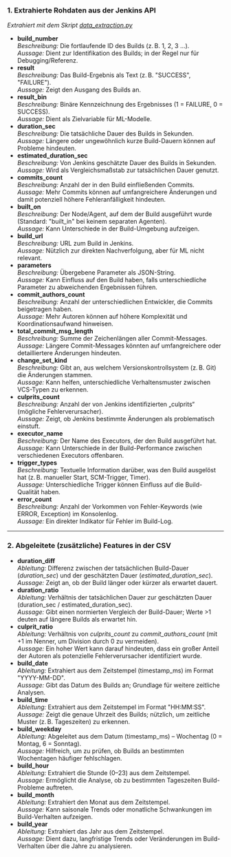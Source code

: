 
### 1. Extrahierte Rohdaten aus der Jenkins API
*Extrahiert mit dem Skript [data_extraction.py](https://github.com/cqNikolaus/jenkins-ki-dokumentation/blob/main/build-prognose-ml/extract-data.md)*

- **build\_number**  
*Beschreibung:* Die fortlaufende ID des Builds (z. B. 1, 2, 3 …).  
*Aussage:* Dient zur Identifikation des Builds; in der Regel nur für Debugging/Referenz.
- **result**  
*Beschreibung:* Das Build-Ergebnis als Text (z. B. "SUCCESS", "FAILURE").  
*Aussage:* Zeigt den Ausgang des Builds an.
- **result\_bin**  
*Beschreibung:* Binäre Kennzeichnung des Ergebnisses (1 = FAILURE, 0 = SUCCESS).  
*Aussage:* Dient als Zielvariable für ML-Modelle.
- **duration\_sec**  
*Beschreibung:* Die tatsächliche Dauer des Builds in Sekunden.  
*Aussage:* Längere oder ungewöhnlich kurze Build-Dauern können auf Probleme hindeuten.
- **estimated\_duration\_sec**  
*Beschreibung:* Von Jenkins geschätzte Dauer des Builds in Sekunden.  
*Aussage:* Wird als Vergleichsmaßstab zur tatsächlichen Dauer genutzt.
- **commits\_count**  
*Beschreibung:* Anzahl der in den Build einfließenden Commits.  
*Aussage:* Mehr Commits können auf umfangreichere Änderungen und damit potenziell höhere Fehleranfälligkeit hindeuten.
- **built\_on**  
*Beschreibung:* Der Node/Agent, auf dem der Build ausgeführt wurde (Standard: "built\_in" bei keinem separaten Agenten).  
*Aussage:* Kann Unterschiede in der Build-Umgebung aufzeigen.
- **build\_url**  
*Beschreibung:* URL zum Build in Jenkins.  
*Aussage:* Nützlich zur direkten Nachverfolgung, aber für ML nicht relevant.
- **parameters**  
*Beschreibung:* Übergebene Parameter als JSON-String.  
*Aussage:* Kann Einfluss auf den Build haben, falls unterschiedliche Parameter zu abweichenden Ergebnissen führen.
- **commit\_authors\_count**  
*Beschreibung:* Anzahl der unterschiedlichen Entwickler, die Commits beigetragen haben.  
*Aussage:* Mehr Autoren können auf höhere Komplexität und Koordinationsaufwand hinweisen.
- **total\_commit\_msg\_length**  
*Beschreibung:* Summe der Zeichenlängen aller Commit-Messages.  
*Aussage:* Längere Commit-Messages könnten auf umfangreichere oder detailliertere Änderungen hindeuten.
- **change\_set\_kind**  
*Beschreibung:* Gibt an, aus welchem Versionskontrollsystem (z. B. Git) die Änderungen stammen.  
*Aussage:* Kann helfen, unterschiedliche Verhaltensmuster zwischen VCS-Typen zu erkennen.
- **culprits\_count**  
*Beschreibung:* Anzahl der von Jenkins identifizierten „culprits“ (mögliche Fehlerverursacher).  
*Aussage:* Zeigt, ob Jenkins bestimmte Änderungen als problematisch einstuft.
- **executor\_name**  
*Beschreibung:* Der Name des Executors, der den Build ausgeführt hat.  
*Aussage:* Kann Unterschiede in der Build-Performance zwischen verschiedenen Executors offenbaren.
- **trigger\_types**  
*Beschreibung:* Textuelle Information darüber, was den Build ausgelöst hat (z. B. manueller Start, SCM-Trigger, Timer).  
*Aussage:* Unterschiedliche Trigger können Einfluss auf die Build-Qualität haben.
- **error\_count**  
*Beschreibung:* Anzahl der Vorkommen von Fehler-Keywords (wie ERROR, Exception) im Konsolenlog.  
*Aussage:* Ein direkter Indikator für Fehler im Build-Log.

---

### 2. Abgeleitete (zusätzliche) Features in der CSV

- **duration\_diff**  
*Ableitung:* Differenz zwischen der tatsächlichen Build-Dauer (*duration\_sec*) und der geschätzten Dauer (*estimated\_duration\_sec*).  
*Aussage:* Zeigt an, ob der Build länger oder kürzer als erwartet dauert.
- **duration\_ratio**  
*Ableitung:* Verhältnis der tatsächlichen Dauer zur geschätzten Dauer (duration\_sec / estimated\_duration\_sec).  
*Aussage:* Gibt einen normierten Vergleich der Build-Dauer; Werte >1 deuten auf längere Builds als erwartet hin.
- **culprit\_ratio**  
*Ableitung:* Verhältnis von *culprits\_count* zu *commit\_authors\_count* (mit +1 im Nenner, um Division durch 0 zu vermeiden).  
*Aussage:* Ein hoher Wert kann darauf hindeuten, dass ein großer Anteil der Autoren als potenzielle Fehlerverursacher identifiziert wurde.
- **build\_date**  
*Ableitung:* Extrahiert aus dem Zeitstempel (timestamp\_ms) im Format "YYYY-MM-DD".  
*Aussage:* Gibt das Datum des Builds an; Grundlage für weitere zeitliche Analysen.
- **build\_time**  
*Ableitung:* Extrahiert aus dem Zeitstempel im Format "HH:MM:SS".  
*Aussage:* Zeigt die genaue Uhrzeit des Builds; nützlich, um zeitliche Muster (z. B. Tageszeiten) zu erkennen.
- **build\_weekday**  
*Ableitung:* Abgeleitet aus dem Datum (timestamp\_ms) – Wochentag (0 = Montag, 6 = Sonntag).  
*Aussage:* Hilfreich, um zu prüfen, ob Builds an bestimmten Wochentagen häufiger fehlschlagen.
- **build\_hour**  
*Ableitung:* Extrahiert die Stunde (0–23) aus dem Zeitstempel.  
*Aussage:* Ermöglicht die Analyse, ob zu bestimmten Tageszeiten Build-Probleme auftreten.
- **build\_month**  
*Ableitung:* Extrahiert den Monat aus dem Zeitstempel.  
*Aussage:* Kann saisonale Trends oder monatliche Schwankungen im Build-Verhalten aufzeigen.
- **build\_year**  
*Ableitung:* Extrahiert das Jahr aus dem Zeitstempel.  
*Aussage:* Dient dazu, langfristige Trends oder Veränderungen im Build-Verhalten über die Jahre zu analysieren.
